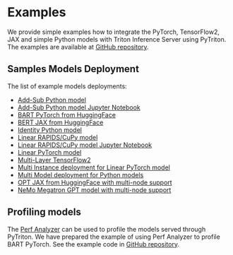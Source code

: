 <!--
Copyright (c) 2022-2023, NVIDIA CORPORATION & AFFILIATES. All rights reserved.

Licensed under the Apache License, Version 2.0 (the "License");
you may not use this file except in compliance with the License.
You may obtain a copy of the License at

    http://www.apache.org/licenses/LICENSE-2.0

Unless required by applicable law or agreed to in writing, software
distributed under the License is distributed on an "AS IS" BASIS,
WITHOUT WARRANTIES OR CONDITIONS OF ANY KIND, either express or implied.
See the License for the specific language governing permissions and
limitations under the License.
-->

# Examples

We provide simple examples how to integrate the PyTorch, TensorFlow2, JAX and simple Python models with Triton Inference
Server using PyTriton. The examples are available
at [GitHub repository](../examples).

## Samples Models Deployment

The list of example models deployments:

- [Add-Sub Python model](../examples/add_sub_python)
- [Add-Sub Python model Jupyter Notebook](../examples/add_sub_notebook)
- [BART PyTorch from HuggingFace](../examples/huggingface_bart_pytorch)
- [BERT JAX from HuggingFace](../examples/huggingface_bert_jax)
- [Identity Python model](../examples/identity_python)
- [Linear RAPIDS/CuPy model](../examples/linear_cupy)
- [Linear RAPIDS/CuPy model Jupyter Notebook](../examples/linear_cupy_notebook)
- [Linear PyTorch model](../examples/identity_python)
- [Multi-Layer TensorFlow2](../examples/mlp_random_tensorflow2)
- [Multi Instance deployment for Linear PyTorch model](../examples/multi_instance_linear_pytorch)
- [Multi Model deployment for Python models](../examples/multiple_models_python)
- [OPT JAX from HuggingFace with multi-node support](../examples/huggingface_opt_multinode_jax)
- [NeMo Megatron GPT model with multi-node support](../examples/nemo_megatron_gpt_multinode)

## Profiling models

The [Perf Analyzer](https://github.com/triton-inference-server/client/blob/main/src/c++/perf_analyzer/README.md) can be
used to profile the models served through PyTriton. We have prepared the example of
using Perf Analyzer to profile BART PyTorch. See the example code in
[GitHub repository](../examples/perf_analyzer).